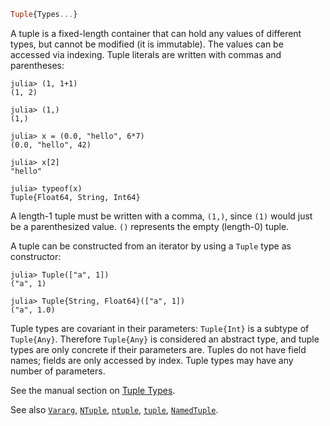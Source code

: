 ```julia
Tuple{Types...}
```

A tuple is a fixed-length container that can hold any values of different types, but cannot be modified (it is immutable). The values can be accessed via indexing. Tuple literals are written with commas and parentheses:

```jldoctest
julia> (1, 1+1)
(1, 2)

julia> (1,)
(1,)

julia> x = (0.0, "hello", 6*7)
(0.0, "hello", 42)

julia> x[2]
"hello"

julia> typeof(x)
Tuple{Float64, String, Int64}
```

A length-1 tuple must be written with a comma, `(1,)`, since `(1)` would just be a parenthesized value. `()` represents the empty (length-0) tuple.

A tuple can be constructed from an iterator by using a `Tuple` type as constructor:

```jldoctest
julia> Tuple(["a", 1])
("a", 1)

julia> Tuple{String, Float64}(["a", 1])
("a", 1.0)
```

Tuple types are covariant in their parameters: `Tuple{Int}` is a subtype of `Tuple{Any}`. Therefore `Tuple{Any}` is considered an abstract type, and tuple types are only concrete if their parameters are. Tuples do not have field names; fields are only accessed by index. Tuple types may have any number of parameters.

See the manual section on [Tuple Types](@ref).

See also [`Vararg`](@ref), [`NTuple`](@ref), [`ntuple`](@ref), [`tuple`](@ref), [`NamedTuple`](@ref).
